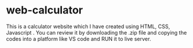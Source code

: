 # web-calculator
This is a calculator website which I have created using HTML, CSS, Javascript .
You can review it by downloading the .zip file and copying the codes into a platform like VS code and RUN it to live server.
